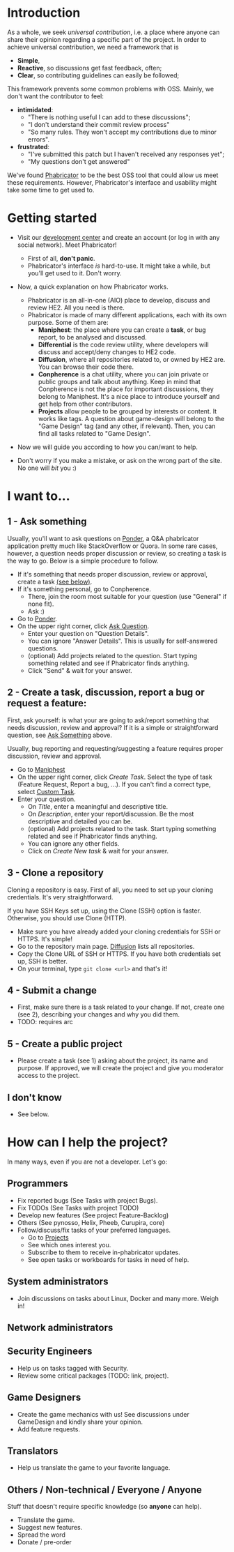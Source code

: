 # Introduction

As a whole, we seek *universal contribution*, i.e. a place where anyone can share their opinion regarding a specific part of the project. In order to achieve universal contribution, we need a framework that is

 - **Simple**, 
 - **Reactive**, so discussions get fast feedback, often;
 - **Clear**, so contributing guidelines can easily be followed;
 

This framework prevents some common problems with OSS. Mainly, we don't want the contributor to feel:

- **intimidated**:
    - "There is nothing useful I can add to these discussions";
    - "I don't understand their commit review process"
    - "So many rules. They won't accept my contributions due to minor errors".
- **frustrated**:
    - "I've submitted this patch but I haven't received any responses yet";
    - "My questions don't get answered"


We've found [Phabricator](http://phabricator.org) to be the best OSS tool that could allow us meet these requirements. However, Phabricator's interface and usability might take some time to get used to.

# Getting started 

- Visit our [development center](https://dev.hackerexperience.com) and create an account (or log in with any social network). Meet Phabricator!

    - First of all, **don't panic**.
    - Phabricator's interface *is* hard-to-use. It might take a while, but you'll get used to it. Don't worry.
    
    
- Now, a quick explanation on how Phabricator works.  
    - Phabricator is an all-in-one (AIO) place to develop, discuss and review HE2. All you need is there.
    - Phabricator is made of many different applications, each with its own purpose. Some of them are:
        - **Maniphest**: the place where you can create a **task**, or bug report, to be analysed and discussed.
        - **Differential** is the code review utility, where developers will discuss and accept/deny changes to HE2 code.
        - **Diffusion**, where all repositories related to, or owned by HE2 are. You can browse their code there.
        - **Conpherence** is a chat utility, where you can join private or public groups and talk about anything. Keep in mind that Conpherence is not the place for important discussions, they belong to Maniphest. It's a nice place to introduce yourself and get help from other contributors.
        - **Projects** allow people to be grouped by interests or content. It works like tags. A question about game-design will belong to the "Game Design" tag (and any other, if relevant). Then, you can find all tasks related to "Game Design".


- Now we will guide you according to how you can/want to help.
- Don't worry if you make a mistake, or ask on the wrong part of the site. No one will *bit* you :)


# I want to...

## 1 - Ask something

Usually, you'll want to ask questions on [Ponder](https://dev.hackerexperience.com/ponder/), a Q&A phabricator application pretty much like StackOverflow or Quora. In some rare cases, however, a question needs proper discussion or review, so creating a task is the way to go. Below is a simple procedure to follow.

- If it's something that needs proper discussion, review or approval, create a task [(see below)]().
- If it's something personal, go to Conpherence.
    - There, join the room most suitable for your question (use "General" if none fit).
    - Ask :)
- Go to [Ponder](https://dev.hackerexperience.com/ponder/).
- On the upper right corner, click [Ask Question](https://dev.hackerexperience.com/ponder/question/create/).
    - Enter your question on "Question Details".
    - You can ignore "Answer Details". This is usually for self-answered questions.
    - (optional) Add projects related to the question. Start typing something related and see if Phabricator finds anything.
    - Click "Send" & wait for your answer.

## 2 - Create a task, discussion, report a bug or request a feature:

First, ask yourself: is what your are going to ask/report something that needs discussion, review and approval? If it is a simple or straightforward question, see [Ask Something]() above.

Usually, bug reporting and requesting/suggesting a feature requires proper discussion, review and approval.

- Go to [Maniphest](https://dev.hackerexperience.com/maniphest/)
- On the upper right corner, click *Create Task*. Select the type of task (Feature Request, Report a bug, ...). If you can't find a correct type, select [Custom Task](https://dev.hackerexperience.com/maniphest/task/edit/form/2/).
- Enter your question.
    - On *Title*, enter a meaningful and descriptive title.
    - On *Description*, enter your report/discussion. Be the most descriptive and detailed you can be.
    - (optional) Add projects related to the task. Start typing something related and see if Phabricator finds anything.
    - You can ignore any other fields.
    - Click on *Create New task* & wait for your answer.

## 3 - Clone a repository

Cloning a repository is easy. First of all, you need to set up your cloning credentials. It's very straightforward.

If you have SSH Keys set up, using the Clone (SSH) option is faster. Otherwise, you should use Clone (HTTP).


- Make sure you have already added your cloning credentials for SSH or HTTPS. It's simple!
- Go to the repository main page. [Diffusion](https://dev.hackerexperience.com/diffusion) lists all repositories.
- Copy the Clone URL of SSH or HTTPS. If you have both credentials set up, SSH is better.
- On your terminal, type `git clone <url>` and that's it!

## 4 - Submit a change

- First, make sure there is a task related to your change. If not, create one (see 2), describing your changes and why you did them.
- TODO: requires arc

## 5 - Create a public project

- Please create a task (see 1) asking about the project, its name and purpose. If approved, we will create the project and give you moderator access to the project.

## I don't know
- See below.

# How can I help the project?

In many ways, even if you are not a developer. Let's go:

## Programmers

- Fix reported bugs (See Tasks with project Bugs).
- Fix TODOs (See Tasks with project TODO)
- Develop new features (See project Feature-Backlog)
- Others (See pynosso, Helix, Pheeb, Curupira, core)
- Follow/discuss/fix tasks of your preferred languages.
    - Go to [Projects](https://dev.hackerexperience.com/project/query/active/)
    - See which ones interest you.
    - Subscribe to them to receive in-phabricator updates.
    - See open tasks or workboards for tasks in need of help.

## System administrators

- Join discussions on tasks about Linux, Docker and many more. Weigh in!

## Network administrators

## Security Engineers

- Help us on tasks tagged with Security.
- Review some critical packages (TODO: link, project).

## Game Designers

- Create the game mechanics with us! See discussions under GameDesign and kindly share your opinion.
- Add feature requests.

## Translators

- Help us translate the game to your favorite language.

## Others / Non-technical / Everyone / Anyone
Stuff that doesn't require specific knowledge (so **anyone** can help).

- Translate the game.
- Suggest new features.
- Spread the word
- Donate / pre-order